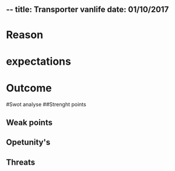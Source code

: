 --
title: Transporter vanlife
date: 01/10/2017
--
# Reason

# expectations

# Outcome

#Swot analyse
##Strenght points

## Weak points

## Opetunity's

## Threats
